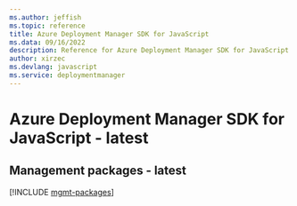 ```yaml
---
ms.author: jeffish
ms.topic: reference
title: Azure Deployment Manager SDK for JavaScript
ms.data: 09/16/2022
description: Reference for Azure Deployment Manager SDK for JavaScript
author: xirzec
ms.devlang: javascript
ms.service: deploymentmanager
---
```

# Azure Deployment Manager SDK for JavaScript - latest

## Management packages - latest
[!INCLUDE [mgmt-packages](deployment-manager-mgmt-index.md)]